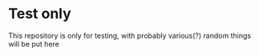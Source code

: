 # Test only  
This repository is only for testing, with probably various(?) random things will be put here  
